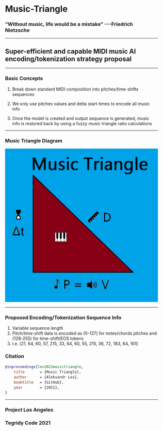 # Music-Triangle

### “Without music, life would be a mistake” ---Friedrich Nietzsche

***

## Super-efficient and capable MIDI music AI encoding/tokenization strategy proposal

***

### Basic Concepts

1) Break down standard MIDI composition into pitches/time-shifts sequences

2) We only use pitches values and delta start-times to encode all music info

3) Once the model is created and output sequence is generated, music info is restored back by using a fuzzy music triangle ratio calculations

***

### Music Triangle Diagram

<img width="512" src="https://github.com/asigalov61/Music-Triangle/raw/main/Music%20Triangle-Diagram.png">

***

### Proposed Encoding/Tokenization Sequence Info

1) Variable sequence length
2) Pitch/time-shift data is encoded as (0-127) for notes/chords pitches and (128-255) for time-shift/EOS tokens
3) I.e. [21, 64, 60, 57, 215, 33, 64, 60, 55, 215, 36, 72, 183, 64, 161]

### Citation

```bibtex
@inproceedings{lev2021musictriangle,
    title       = {Music Triangle},
    author      = {Aleksandr Lev},
    booktitle   = {GitHub},
    year        = {2021},
}
```

***

### Project Los Angeles

### Tegridy Code 2021


